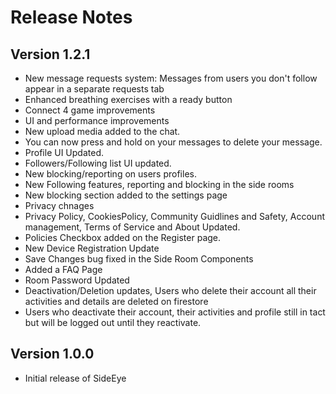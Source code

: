 # Release Notes

## Version 1.2.1
- New message requests system: Messages from users you don't follow appear in a separate requests tab
- Enhanced breathing exercises with a ready button
- Connect 4 game improvements
- UI and performance improvements
- New upload media added to the chat.
- You can now press and hold on your messages to delete your message.
- Profile UI Updated.
- Followers/Following list UI updated.
- New blocking/reporting on users profiles.
- New Following features, reporting and blocking in the side rooms
- New blocking section added to the settings page
- Privacy chnages
- Privacy Policy, CookiesPolicy, Community Guidlines and Safety, Account management, Terms of Service and About Updated.
- Policies Checkbox added on the Register page.
- New Device Registration Update
- Save Changes bug fixed in the Side Room Components
- Added a FAQ Page
- Room Password Updated
- Deactivation/Deletion updates, Users who delete their account all their activities and details are deleted on firestore
- Users who deactivate their account, their activities and profile still in tact but will be logged out until they reactivate.

## Version 1.0.0
- Initial release of SideEye 